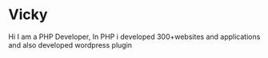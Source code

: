 # Vicky
Hi I am a PHP  Developer, In PHP i developed 300+websites and applications and also developed wordpress plugin
